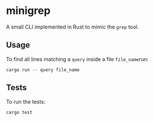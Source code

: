 # minigrep

A small CLI implemented in Rust to mimic the `grep` tool.

## Usage

To find all lines matching a `query` inside a file `file_name`run:

```
cargo run -- query file_name
```

## Tests

To run the tests:

```
cargo test
```
